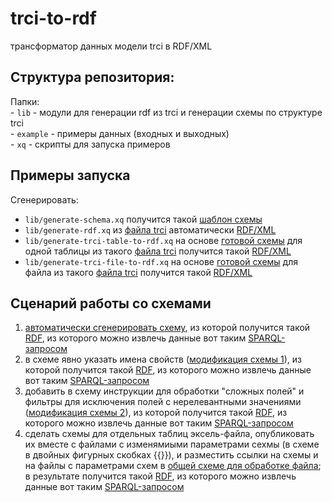 # trci-to-rdf
трансформатор данных модели trci в RDF/XML
    
## Структура репозитория:  
Папки:  
    - `lib` - модули для генерации rdf из trci и генерации схемы по структуре trci  
    - `example` - примеры данных (входных и выходных)  
    - `xq` - скрипты для запуска примеров  

## Примеры запуска

Сгенерировать:
- `lib/generate-schema.xq` получится такой [шаблон схемы](example/schemas/schema-example.json)
- `lib/generate-rdf.xq` из [файла trci](example/TRCI/TRCI-example.xml) автоматически [RDF/XML](example/RDF/RDF-example.xml) 
- `lib/generate-trci-table-to-rdf.xq` на основе [готовой схемы](example/schemas/schema-example-2.json) для одной таблицы из такого [файла trci](example/TRCI/TRCI-example.xml) получится такой [RDF/XML](example/RDF/RDF-example-2.xml)
- `lib/generate-trci-file-to-rdf.xq` на основе [готовой схемы](example/schemas/schema-file-example.json) для  файла из такого [файла trci](example/TRCI/TRCI-example.xml) получится такой [RDF/XML](example/RDF/RDF-example-3-file.xml)

## Сценарий работы со схемами  
1. [автоматически сгенерировать схему](xq/generate-schema.xq), из которой получится такой [RDF](example/RDF/RDF-example.xml), из которого можно извлечь данные вот таким [SPARQL-запросом](example/SPARQL/SPARQL-example.rq)
1. в схеме явно указать имена свойств ([модификация схемы 1](example/schemas/schema-example-1.json)), из которой получится такой [RDF](example/RDF/RDF-example-1.xml), из которого можно извлечь данные вот таким [SPARQL-запросом](example/SPARQL/SPARQL-example1.rq)
1. добавить в схему инструкции для обработки "сложных полей" и фильтры для исключения полей с нерелевантными значениями ([модификация схемы 2](example/schemas/schema-example-2.json)), из которой получится такой [RDF](example/RDF/RDF-example-2.xml), из которого можно извлечь данные вот таким [SPARQL-запросом](example/SPARQL/SPARQL-example-2.rq)
1. сделать схемы для отдельных таблиц эксель-файла, опубликовать их вместе с файлами с изменямиыми параметрами сехмы (в схеме в двойных фигурных скобках {{}}), и разместить ссылки на схемы и на файлы с параметрами схем в [общей схеме для обработке файла](example/schemas/schema-file-example.json); в результате получится такой [RDF](example/RDF/RDF-example-3-file.xml), из которого можно извлечь данные вот таким [SPARQL-запросом](example/SPARQL/SPARQL-example-3.rq)
